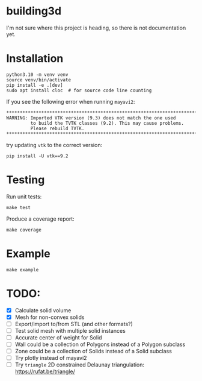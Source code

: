 # building3d

I'm not sure where this project is heading, so there is not documentation yet.

# Installation
```
python3.10 -m venv venv
source venv/bin/activate
pip install -e .[dev]
sudo apt install cloc  # for source code line counting
```

If you see the following error when running `mayavi2`:
```
********************************************************************************
WARNING: Imported VTK version (9.3) does not match the one used
         to build the TVTK classes (9.2). This may cause problems.
         Please rebuild TVTK.
********************************************************************************
```
try updating `vtk` to the correct version:
```
pip install -U vtk==9.2
```

# Testing

Run unit tests:
```
make test
```

Produce a coverage report:
```
make coverage
```

# Example
```
make example
```

# TODO:

- [x] Calculate solid volume
- [x] Mesh for non-convex solids
- [ ] Export/import to/from STL (and other formats?)
- [ ] Test solid mesh with multiple solid instances
- [ ] Accurate center of weight for Solid
- [ ] Wall could be a collection of Polygons instead of a Polygon subclass
- [ ] Zone could be a collection of Solids instead of a Solid subclass
- [ ] Try plotly instead of mayavi2
- [ ] Try `triangle` 2D constrained Delaunay triangulation: https://rufat.be/triangle/
